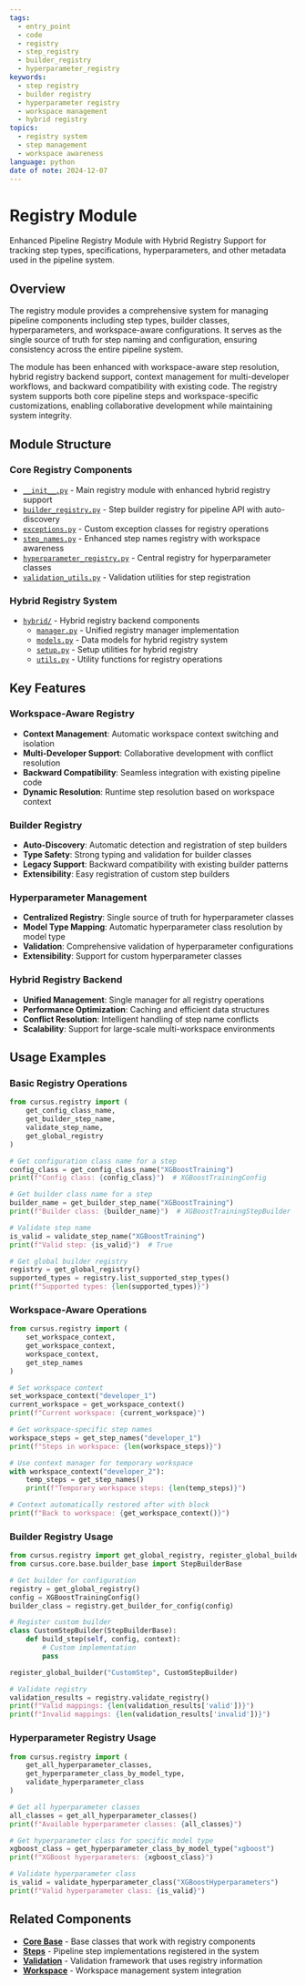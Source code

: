 ```yaml
---
tags:
  - entry_point
  - code
  - registry
  - step_registry
  - builder_registry
  - hyperparameter_registry
keywords:
  - step registry
  - builder registry
  - hyperparameter registry
  - workspace management
  - hybrid registry
topics:
  - registry system
  - step management
  - workspace awareness
language: python
date of note: 2024-12-07
---
```


# Registry Module

Enhanced Pipeline Registry Module with Hybrid Registry Support for tracking step types, specifications, hyperparameters, and other metadata used in the pipeline system.

## Overview

The registry module provides a comprehensive system for managing pipeline components including step types, builder classes, hyperparameters, and workspace-aware configurations. It serves as the single source of truth for step naming and configuration, ensuring consistency across the entire pipeline system.

The module has been enhanced with workspace-aware step resolution, hybrid registry backend support, context management for multi-developer workflows, and backward compatibility with existing code. The registry system supports both core pipeline steps and workspace-specific customizations, enabling collaborative development while maintaining system integrity.

## Module Structure

### Core Registry Components
- [`__init__.py`](__init__.md) - Main registry module with enhanced hybrid registry support
- [`builder_registry.py`](builder_registry.md) - Step builder registry for pipeline API with auto-discovery
- [`exceptions.py`](exceptions.md) - Custom exception classes for registry operations
- [`step_names.py`](step_names.md) - Enhanced step names registry with workspace awareness
- [`hyperparameter_registry.py`](hyperparameter_registry.md) - Central registry for hyperparameter classes
- [`validation_utils.py`](validation_utils.md) - Validation utilities for step registration

### Hybrid Registry System
- [`hybrid/`](hybrid/) - Hybrid registry backend components
  - [`manager.py`](hybrid/manager.md) - Unified registry manager implementation
  - [`models.py`](hybrid/models.md) - Data models for hybrid registry system
  - [`setup.py`](hybrid/setup.md) - Setup utilities for hybrid registry
  - [`utils.py`](hybrid/utils.md) - Utility functions for registry operations

## Key Features

### Workspace-Aware Registry
- **Context Management**: Automatic workspace context switching and isolation
- **Multi-Developer Support**: Collaborative development with conflict resolution
- **Backward Compatibility**: Seamless integration with existing pipeline code
- **Dynamic Resolution**: Runtime step resolution based on workspace context

### Builder Registry
- **Auto-Discovery**: Automatic detection and registration of step builders
- **Type Safety**: Strong typing and validation for builder classes
- **Legacy Support**: Backward compatibility with existing builder patterns
- **Extensibility**: Easy registration of custom step builders

### Hyperparameter Management
- **Centralized Registry**: Single source of truth for hyperparameter classes
- **Model Type Mapping**: Automatic hyperparameter class resolution by model type
- **Validation**: Comprehensive validation of hyperparameter configurations
- **Extensibility**: Support for custom hyperparameter classes

### Hybrid Registry Backend
- **Unified Management**: Single manager for all registry operations
- **Performance Optimization**: Caching and efficient data structures
- **Conflict Resolution**: Intelligent handling of step name conflicts
- **Scalability**: Support for large-scale multi-workspace environments

## Usage Examples

### Basic Registry Operations

```python
from cursus.registry import (
    get_config_class_name,
    get_builder_step_name,
    validate_step_name,
    get_global_registry
)

# Get configuration class name for a step
config_class = get_config_class_name("XGBoostTraining")
print(f"Config class: {config_class}")  # XGBoostTrainingConfig

# Get builder class name for a step
builder_name = get_builder_step_name("XGBoostTraining")
print(f"Builder class: {builder_name}")  # XGBoostTrainingStepBuilder

# Validate step name
is_valid = validate_step_name("XGBoostTraining")
print(f"Valid step: {is_valid}")  # True

# Get global builder registry
registry = get_global_registry()
supported_types = registry.list_supported_step_types()
print(f"Supported types: {len(supported_types)}")
```

### Workspace-Aware Operations

```python
from cursus.registry import (
    set_workspace_context,
    get_workspace_context,
    workspace_context,
    get_step_names
)

# Set workspace context
set_workspace_context("developer_1")
current_workspace = get_workspace_context()
print(f"Current workspace: {current_workspace}")

# Get workspace-specific step names
workspace_steps = get_step_names("developer_1")
print(f"Steps in workspace: {len(workspace_steps)}")

# Use context manager for temporary workspace
with workspace_context("developer_2"):
    temp_steps = get_step_names()
    print(f"Temporary workspace steps: {len(temp_steps)}")

# Context automatically restored after with block
print(f"Back to workspace: {get_workspace_context()}")
```

### Builder Registry Usage

```python
from cursus.registry import get_global_registry, register_global_builder
from cursus.core.base.builder_base import StepBuilderBase

# Get builder for configuration
registry = get_global_registry()
config = XGBoostTrainingConfig()
builder_class = registry.get_builder_for_config(config)

# Register custom builder
class CustomStepBuilder(StepBuilderBase):
    def build_step(self, config, context):
        # Custom implementation
        pass

register_global_builder("CustomStep", CustomStepBuilder)

# Validate registry
validation_results = registry.validate_registry()
print(f"Valid mappings: {len(validation_results['valid'])}")
print(f"Invalid mappings: {len(validation_results['invalid'])}")
```

### Hyperparameter Registry Usage

```python
from cursus.registry import (
    get_all_hyperparameter_classes,
    get_hyperparameter_class_by_model_type,
    validate_hyperparameter_class
)

# Get all hyperparameter classes
all_classes = get_all_hyperparameter_classes()
print(f"Available hyperparameter classes: {all_classes}")

# Get hyperparameter class for specific model type
xgboost_class = get_hyperparameter_class_by_model_type("xgboost")
print(f"XGBoost hyperparameters: {xgboost_class}")

# Validate hyperparameter class
is_valid = validate_hyperparameter_class("XGBoostHyperparameters")
print(f"Valid hyperparameter class: {is_valid}")
```

## Related Components

- **[Core Base](../core/base/)** - Base classes that work with registry components
- **[Steps](../steps/)** - Pipeline step implementations registered in the system
- **[Validation](../validation/)** - Validation framework that uses registry information
- **[Workspace](../workspace/)** - Workspace management system integration
